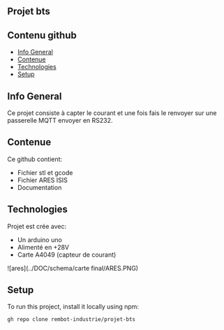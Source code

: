 ## Projet bts
## Contenu github
* [Info General](#Info-General)
* [Contenue](#Contenue)
* [Technologies](#technologies)
* [Setup](#setup)

## Info General
Ce projet consiste à capter le courant et une fois fais le renvoyer sur une passerelle MQTT envoyer en RS232.

## Contenue
Ce github contient:
* Fichier stl et gcode
* Fichier ARES ISIS
* Documentation
	
## Technologies
Projet est crée avec:
* Un arduino uno
* Alimenté en +28V
* Carte A4049 (capteur de courant)

![ares](../DOC/schema/carte final/ARES.PNG)
	
## Setup
To run this project, install it locally using npm:

```
gh repo clone rembot-industrie/projet-bts
```
